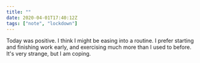 ```yaml
---
title: ""
date: 2020-04-01T17:40:12Z
tags: ["note", "lockdown"]
---
```


Today was positive. I think I might be easing into a routine. I prefer starting and finishing work early, and exercising much more than I used to before. It's very strange, but I am coping.
